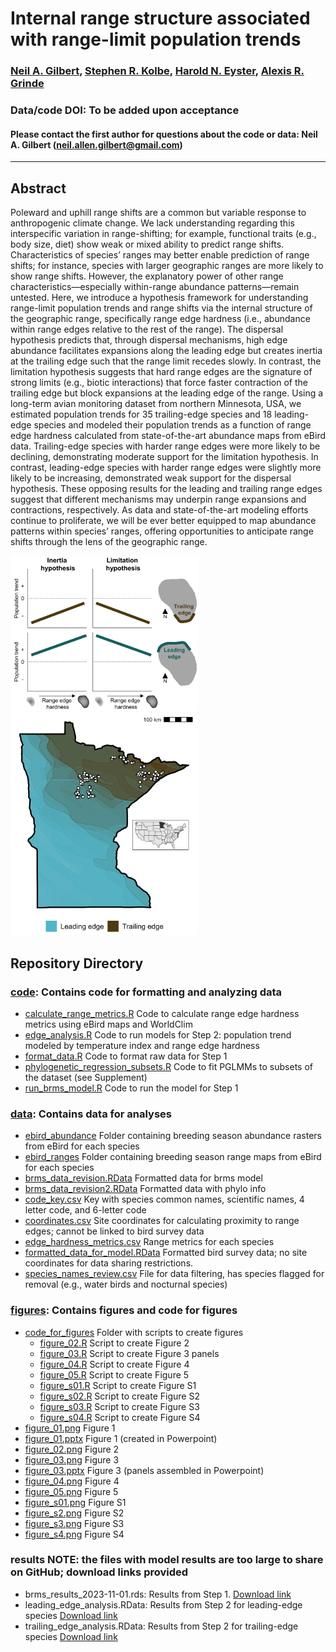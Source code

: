 # Internal range structure associated with range-limit population trends

### [Neil A. Gilbert](https://gilbertecology.com), [Stephen R. Kolbe](https://nrri.umn.edu/faculty-staff/steve-kolbe-ms), [Harold N. Eyster](https://eyster.com/), [Alexis R. Grinde](https://nrri.umn.edu/faculty-staff/alexis-grinde-phd)

### Data/code DOI: To be added upon acceptance

#### Please contact the first author for questions about the code or data: Neil A. Gilbert (neil.allen.gilbert@gmail.com)
__________________________________________________________________________________________________________________________________________

## Abstract
Poleward and uphill range shifts are a common but variable response to anthropogenic climate change. We lack understanding regarding this interspecific variation in range-shifting; for example, functional traits (e.g., body size, diet) show weak or mixed ability to predict range shifts. Characteristics of species’ ranges may better enable prediction of range shifts; for instance, species with larger geographic ranges are more likely to show range shifts. However, the explanatory power of other range characteristics—especially within-range abundance patterns—remain untested. Here, we introduce a hypothesis framework for understanding range-limit population trends and range shifts via the internal structure of the geographic range, specifically range edge hardness (i.e., abundance within range edges relative to the rest of the range). The dispersal hypothesis predicts that, through dispersal mechanisms, high edge abundance facilitates expansions along the leading edge but creates inertia at the trailing edge such that the range limit recedes slowly. In contrast, the limitation hypothesis suggests that hard range edges are the signature of strong limits (e.g., biotic interactions) that force faster contraction of the trailing edge but block expansions at the leading edge of the range. Using a long-term avian monitoring dataset from northern Minnesota, USA, we estimated population trends for 35 trailing-edge species and 18 leading-edge species and modeled their population trends as a function of range edge hardness calculated from state-of-the-art abundance maps from eBird data. Trailing-edge species with harder range edges were more likely to be declining, demonstrating moderate support for the limitation hypothesis. In contrast, leading-edge species with harder range edges were slightly more likely to be increasing, demonstrated weak support for the dispersal hypothesis. These opposing results for the leading and trailing range edges suggest that different mechanisms may underpin range expansions and contractions, respectively. As data and state-of-the-art modeling efforts continue to proliferate, we will be ever better equipped to map abundance patterns within species’ ranges, offering opportunities to anticipate range shifts through the lens of the geographic range. 

 <img src="https://github.com/n-a-gilbert/range_edges/blob/main/figures/figure_01.png" width="300" /> $~~~~~~~~~~~~~~~~~$ <img src="https://github.com/n-a-gilbert/range_edges/blob/main/figures/figure_02.png" width="300" />


## Repository Directory

### [code](./code): Contains code for formatting and analyzing data
* [calculate_range_metrics.R](./code/calculate_range_metrics.R) Code to calculate range edge hardness metrics using eBird maps and WorldClim
* [edge_analysis.R](./code/edge_analysis.R) Code to run models for Step 2: population trend modeled by temperature index and range edge hardness
* [format_data.R](./code/format_data.R) Code to format raw data for Step 1
* [phylogenetic_regression_subsets.R](./code/phylogenetic_regression_subsets.R) Code to fit PGLMMs to subsets of the dataset (see Supplement)
* [run_brms_model.R](./code/run_brms_model.R) Code to run the model for Step 1

### [data](./data): Contains data for analyses
* [ebird_abundance](./data/ebird_abundance) Folder containing breeding season abundance rasters from eBird for each species
* [ebird_ranges](./data/ebird_ranges) Folder containing breeding season range maps from eBird for each species
* [brms_data_revision.RData](./data/brms_data_revision.RData) Formatted data for brms model
* [brms_data_revision2.RData](./data/brms_data_revision2.RData) Formatted data with phylo info
* [code_key.csv](./data/code_key.csv) Key with species common names, scientific names, 4 letter code, and 6-letter code
* [coordinates.csv](./data/coordinates.csv) Site coordinates for calculating proximity to range edges; cannot be linked to bird survey data
* [edge_hardness_metrics.csv](./data/edge_hardness_metrics.csv) Range metrics for each species
* [formatted_data_for_model.RData](./data/formatted_data_for_model.RData) Formatted bird survey data; no site coordinates for data sharing restrictions.
* [species_names_review.csv](./data/species_names_review.csv) File for data filtering, has species flagged for removal (e.g., water birds and nocturnal species)

### [figures](./figures): Contains figures and code for figures
* [code_for_figures](./figures/code_for_figures) Folder with scripts to create figures
  * [figure_02.R](./figures/code_for_figures/figure_02.R) Script to create Figure 2
  * [figure_03.R](./figures/code_for_figures/figure_03.R) Script to create Figure 3 panels
  * [figure_04.R](./figures/code_for_figures/figure_04.R) Script to create Figure 4
  * [figure_05.R](./figures/code_for_figures/figure_05.R) Script to create Figure 5
  * [figure_s01.R](./figures/code_for_figures/figure_s01.R) Script to create Figure S1
  * [figure_s02.R](./figures/code_for_figures/figure_s02.R) Script to create Figure S2
  * [figure_s03.R](./figures/code_for_figures/figure_s03.R) Script to create Figure S3
  * [figure_s04.R](./figures/code_for_figures/figure_s04.R) Script to create Figure S4
* [figure_01.png](./figures/figure_01.png) Figure 1
* [figure_01.pptx](./figures/figure_01.pptx) Figure 1 (created in Powerpoint)
* [figure_02.png](./figures/figure_02.png) Figure 2
* [figure_03.png](./figures/figure_03.png) Figure 3
* [figure_03.pptx](./figures/figure_03.pptx) Figure 3 (panels assembled in Powerpoint)
* [figure_04.png](./figures/figure_04.png) Figure 4
* [figure_05.png](./figures/figure_05.png) Figure 5
* [figure_s01.png](./figures/figure_s01.png) Figure S1
* [figure_s2.png](./figures/figure_s2.png) Figure S2
* [figure_s3.png](./figures/figure_s3.png) Figure S3
* [figure_s4.png](./figures/figure_s4.png) Figure S4

### results NOTE: the files with model results are too large to share on GitHub; download links provided
* brms_results_2023-11-01.rds: Results from Step 1. [Download link](https://1drv.ms/u/s!AtvYBfNq7AMkg4llzxN7tWMFyvXUCQ?e=IITVjK)
* leading_edge_analysis.RData: Results from Step 2 for leading-edge species [Download link](https://1drv.ms/u/s!AtvYBfNq7AMkg4lFAGeIc--nllbz_g?e=dX3CiS)
* trailing_edge_analysis.RData: Results from Step 2 for trailing-edge species [Download link](https://1drv.ms/u/s!AtvYBfNq7AMkg4lG4AFyCAWyMD1LTg?e=Q4z4ja)
